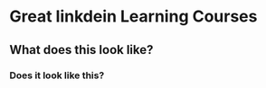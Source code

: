 <h1>Great linkdein Learning Courses</h1>
<h2> What does this look like? </h2>
<h3> Does it look like this? </h3>
